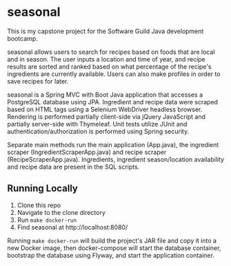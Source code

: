 # seasonal
This is my capstone project for the Software Guild Java development bootcamp.

seasonal allows users to search for recipes based on foods that are local and in season. The user inputs a location and time of year, and recipe results are sorted and ranked based on what percentage of the recipe's ingredients are currently available. Users can also make profiles in order to save recipes for later.

seasonal is a Spring MVC with Boot Java application that accesses a PostgreSQL database using JPA. Ingredient and recipe data were scraped based on HTML tags using a Selenium WebDriver headless browser. Rendering is performed partially client-side via jQuery JavaScript and partially server-side with Thymeleaf. Unit tests utilize JUnit and authentication/authorization is performed using Spring security. 

Separate main methods run the main application (App.java), the ingredient scraper (IngredientScraperApp.java) and recipe scraper (RecipeScraperApp.java). Ingredients, ingredient season/location availability and recipe data are present in the SQL scripts.

## Running Locally

1. Clone this repo
2. Navigate to the clone directory
3. Run `make docker-run`
4. Find seasonal at http://localhost:8080/

Running `make docker-run` will build the project's JAR file and copy it into a new Docker image, then docker-compose will start the database container, bootstrap the database using Flyway, and start the application container.